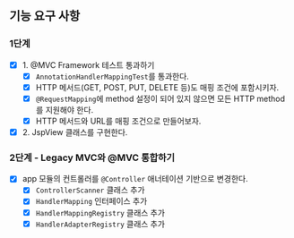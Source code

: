 ## 기능 요구 사항

### 1단계
- [x] 1\. @MVC Framework 테스트 통과하기
  - [x] `AnnotationHandlerMappingTest`를 통과한다.
  - [x] HTTP 메서드(GET, POST, PUT, DELETE 등)도 매핑 조건에 포함시키자.
  - [x] `@RequestMapping`에 method 설정이 되어 있지 않으면 모든 HTTP method를 지원해야 한다.
  - [x] HTTP 메서드와 URL를 매핑 조건으로 만들어보자.
- [x] 2\. JspView 클래스를 구현한다.

### 2단계 - Legacy MVC와 @MVC 통합하기
- [x] app 모듈의 컨트롤러를 `@Controller` 애너테이션 기반으로 변경한다.
  - [x] `ControllerScanner` 클래스 추가
  - [x] `HandlerMapping` 인터페이스 추가
  - [x] `HandlerMappingRegistry` 클래스 추가
  - [x] `HandlerAdapterRegistry` 클래스 추가
